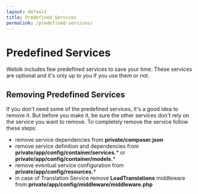 ```yaml
---
layout: default
title: Predefined Services
permalink: /predefined-services/
---
```

# Predefined Services
Webiik includes few predefined services to save your time. These services are optional and it's only up to you if you use them or not.

## Removing Predefined Services
If you don't need some of the predefined services, it's a good idea to remove it. But before you make it, be sure the other services don't rely on the service you want to remove. To completely remove the service follow these steps:

* remove service dependencies from **private/composer.json**
* remove service definition and dependencies from **private/app/config/container/services.*** or **private/app/config/container/models.***
* remove eventual service configuration from **private/app/config/resources.***
* in case of Translation Service remove **LoadTranslations** middleware from **private/app/config/middleware/middleware.php** 